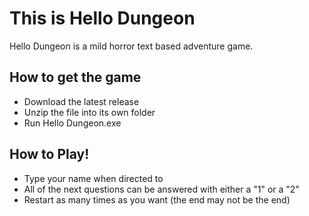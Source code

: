 # This is Hello Dungeon

Hello Dungeon is a mild horror text based adventure game. 

## How to get the game

- Download the latest release
- Unzip the file into its own folder
- Run Hello Dungeon.exe

## How to Play!

- Type your name when directed to
- All of the next questions can be answered with either a "1" or a "2"
- Restart as many times as you want (the end may not be the end)
